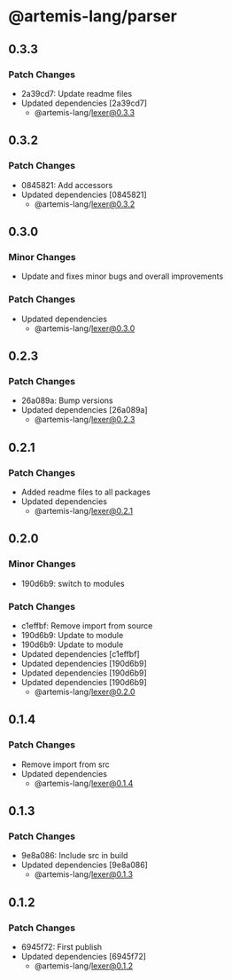 # @artemis-lang/parser

## 0.3.3

### Patch Changes

- 2a39cd7: Update readme files
- Updated dependencies [2a39cd7]
  - @artemis-lang/lexer@0.3.3

## 0.3.2

### Patch Changes

- 0845821: Add accessors
- Updated dependencies [0845821]
  - @artemis-lang/lexer@0.3.2

## 0.3.0

### Minor Changes

- Update and fixes minor bugs and overall improvements

### Patch Changes

- Updated dependencies
  - @artemis-lang/lexer@0.3.0

## 0.2.3

### Patch Changes

- 26a089a: Bump versions
- Updated dependencies [26a089a]
  - @artemis-lang/lexer@0.2.3

## 0.2.1

### Patch Changes

- Added readme files to all packages
- Updated dependencies
  - @artemis-lang/lexer@0.2.1

## 0.2.0

### Minor Changes

- 190d6b9: switch to modules

### Patch Changes

- c1effbf: Remove import from source
- 190d6b9: Update to module
- 190d6b9: Update to module
- Updated dependencies [c1effbf]
- Updated dependencies [190d6b9]
- Updated dependencies [190d6b9]
- Updated dependencies [190d6b9]
  - @artemis-lang/lexer@0.2.0

## 0.1.4

### Patch Changes

- Remove import from src
- Updated dependencies
  - @artemis-lang/lexer@0.1.4

## 0.1.3

### Patch Changes

- 9e8a086: Include src in build
- Updated dependencies [9e8a086]
  - @artemis-lang/lexer@0.1.3

## 0.1.2

### Patch Changes

- 6945f72: First publish
- Updated dependencies [6945f72]
  - @artemis-lang/lexer@0.1.2
